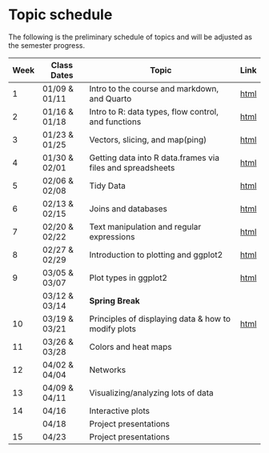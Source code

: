 
# Topic schedule

The following is the preliminary schedule of topics and will be adjusted
as the semester progress.

| Week | Class Dates   | Topic                                                      | Link                                                       |
|------|---------------|------------------------------------------------------------|------------------------------------------------------------|
| 1    | 01/09 & 01/11 | Intro to the course and markdown, and Quarto               | [html](https://vancleve.github.io/BIO580-DWVR/week01.html) |
| 2    | 01/16 & 01/18 | Intro to R: data types, flow control, and functions        | [html](https://vancleve.github.io/BIO580-DWVR/week02.html) |
| 3    | 01/23 & 01/25 | Vectors, slicing, and map(ping)                            | [html](https://vancleve.github.io/BIO580-DWVR/week03.html) |
| 4    | 01/30 & 02/01 | Getting data into R data.frames via files and spreadsheets | [html](https://vancleve.github.io/BIO580-DWVR/week04.html) |
| 5    | 02/06 & 02/08 | Tidy Data                                                  | [html](https://vancleve.github.io/BIO580-DWVR/week05.html) |
| 6    | 02/13 & 02/15 | Joins and databases                                        | [html](https://vancleve.github.io/BIO580-DWVR/week06.html) |
| 7    | 02/20 & 02/22 | Text manipulation and regular expressions                  | [html](https://vancleve.github.io/BIO580-DWVR/week07.html) |
| 8    | 02/27 & 02/29 | Introduction to plotting and ggplot2                       | [html](https://vancleve.github.io/BIO580-DWVR/week08.html) |
| 9    | 03/05 & 03/07 | Plot types in ggplot2                                      | [html](https://vancleve.github.io/BIO580-DWVR/week09.html) |
|      | 03/12 & 03/14 | **Spring Break**                                           |                                                            |
| 10   | 03/19 & 03/21 | Principles of displaying data & how to modify plots        | [html](https://vancleve.github.io/BIO580-DWVR/week10.html) |
| 11   | 03/26 & 03/28 | Colors and heat maps                                       |                                                            |
| 12   | 04/02 & 04/04 | Networks                                                   |                                                            |
| 13   | 04/09 & 04/11 | Visualizing/analyzing lots of data                         |                                                            |
| 14   | 04/16         | Interactive plots                                          |                                                            |
|      | 04/18         | Project presentations                                      |                                                            |
| 15   | 04/23         | Project presentations                                      |                                                            |
